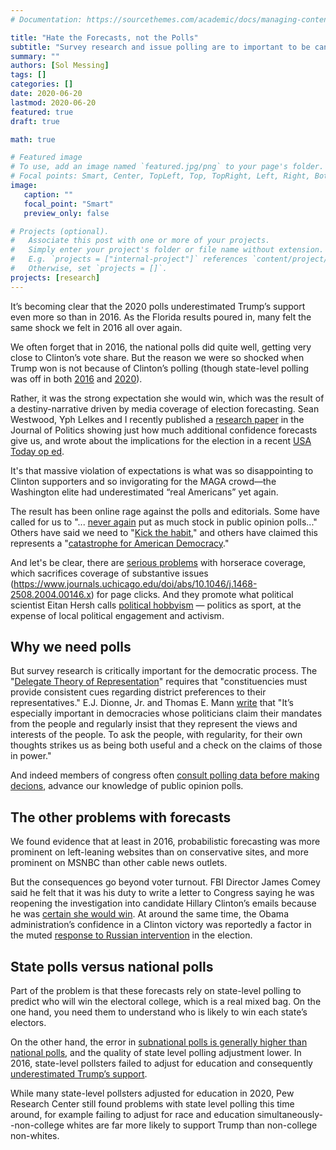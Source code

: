 ```yaml
---
# Documentation: https://sourcethemes.com/academic/docs/managing-content/

title: "Hate the Forecasts, not the Polls"
subtitle: "Survey research and issue polling are to important to be cancelled, and they aren't why you feel like this"
summary: ""
authors: [Sol Messing]
tags: []
categories: []
date: 2020-06-20
lastmod: 2020-06-20
featured: true
draft: true

math: true

# Featured image
# To use, add an image named `featured.jpg/png` to your page's folder.
# Focal points: Smart, Center, TopLeft, Top, TopRight, Left, Right, BottomLeft, Bottom, BottomRight.
image: 
   caption: ""
   focal_point: "Smart"
   preview_only: false

# Projects (optional).
#   Associate this post with one or more of your projects.
#   Simply enter your project's folder or file name without extension.
#   E.g. `projects = ["internal-project"]` references `content/project/deep-learning/index.md`.
#   Otherwise, set `projects = []`.
projects: [research]
---
```


It’s becoming clear that the 2020 polls underestimated Trump’s support even more so than in 2016. As the Florida results poured in, many felt the same shock we felt in 2016 all over again. 

We often forget that in 2016, the national polls did quite well, getting very close to Clinton’s vote share. But the reason we were so shocked when Trump won is not because of Clinton’s polling (though state-level polling was off in both [2016](https://www.aapor.org/Education-Resources/Reports/An-Evaluation-of-2016-Election-Polls-in-the-U-S.aspx) and [2020](https://twitter.com/SolomonMg/status/1323998304238272512?s=20)). 

Rather, it was the strong expectation she would win, which was the result of a destiny-narrative driven by media coverage of election forecasting. Sean Westwood, Yph Lelkes and I recently published a [research paper](https://solomonmg.github.io/pdf/aggregator.pdf) in the Journal of Politics showing just how much additional confidence forecasts give us, and wrote about the implications for the election in a recent [USA Today op ed](https://www.usatoday.com/story/opinion/2020/10/01/election-forecasts-can-wrong-you-still-need-vote-column/5857993002/). 

It's that massive violation of expectations is what was so disappointing to Clinton supporters and so invigorating for the MAGA crowd—the Washington elite had underestimated “real Americans” yet again. 

The result has been online rage against the polls and editorials. Some have called for us to "... [never again](https://www.washingtonpost.com/lifestyle/media/we-still-dont-know-much-about-this-election--except-that-the-media-and-pollsters-blew-it-again/2020/11/04/40c0d416-1e4a-11eb-b532-05c751cd5dc2_story.html) put as much stock in public opinion polls..." Others have said we need to "[Kick the habit](https://www.bloomberg.com/opinion/articles/2020-11-04/polling-failed-americans-need-to-kick-the-addiction)," and others have claimed this represents a "[catastrophe for American Democracy](https://www.theatlantic.com/ideas/archive/2020/11/polling-catastrophe/616986/)."

And let's be clear, there are [serious problems](https://www.vox.com/2019/1/24/18195097/jay-rosen-trump-politics-media-horse-race-recode-podcast-2020-predictions) with horserace coverage, which sacrifices coverage of substantive issues (https://www.journals.uchicago.edu/doi/abs/10.1046/j.1468-2508.2004.00146.x) for page clicks. And they promote what political scientist Eitan Hersh calls [political hobbyism](https://www.theatlantic.com/ideas/archive/2020/01/political-hobbyists-are-ruining-politics/605212/) — politics as sport, at the expense of local political engagement and activism.

## Why we need polls 

But survey research is critically important for the democratic process. The "[Delegate Theory of Representation](https://www.jstor.org/stable/2111003?seq=1)" requires that "constituencies must provide consistent cues regarding district preferences to their representatives."  E.J. Dionne, Jr. and Thomas E. Mann [write](https://www.brookings.edu/articles/polling-public-opinion-the-good-the-bad-and-the-ugly/) that "It’s especially important in democracies whose politicians claim their mandates from the people and regularly insist that they represent the views and interests of the people. To ask the people, with regularity, for their own thoughts strikes us as being both useful and a check on the claims of those in power."

And indeed members of congress often [consult polling data before making decions](https://www.historians.org/about-aha-and-membership/aha-history-and-archives/gi-roundtable-series/pamphlets/em-4-are-opinion-polls-useful-(1946)/should-congressmen-rely-on-poll-results),  advance our knowledge of public opinion polls. 



## The other problems with forecasts

We found evidence that at least in 2016, probabilistic forecasting was more prominent on left-leaning websites than on conservative sites, and more prominent on MSNBC than other cable news outlets. 

But the consequences go beyond voter turnout. FBI Director James Comey said he felt that it was his duty to write a letter to Congress saying he was reopening the investigation into candidate Hillary Clinton’s emails because he was [certain she would win](https://abcnews.go.com/Politics/comey-assumption-clinton-win-factor-email-investigation/story?id=54467459). At around the same time, the Obama administration’s confidence in a Clinton victory was reportedly a factor in the muted [response to Russian intervention](https://www.washingtonpost.com/graphics/2017/world/national-security/obama-putin-election-hacking/) in the election.



## State polls versus national polls 

Part of the problem is that these forecasts rely on state-level polling to predict who will win the electoral college, which is a real mixed bag. On the one hand, you need them to understand who is likely to win each state’s electors. 

On the other hand, the error in [subnational polls is generally higher than national polls](https://yougov.co.uk/topics/politics/articles-reports/2016/11/11/first-thoughts-polling-problems-2016-us-elections), and the quality of state level polling adjustment lower. In 2016, state-level pollsters failed to adjust for education and consequently [underestimated Trump’s support](https://www.pewresearch.org/methods/2020/08/18/a-resource-for-state-preelection-polling/). 

While many state-level pollsters adjusted for education in 2020, Pew Research Center still found problems with state level polling this time around, for example failing to adjust for race and education simultaneously--non-college whites are far more likely to support Trump than non-college non-whites. 

